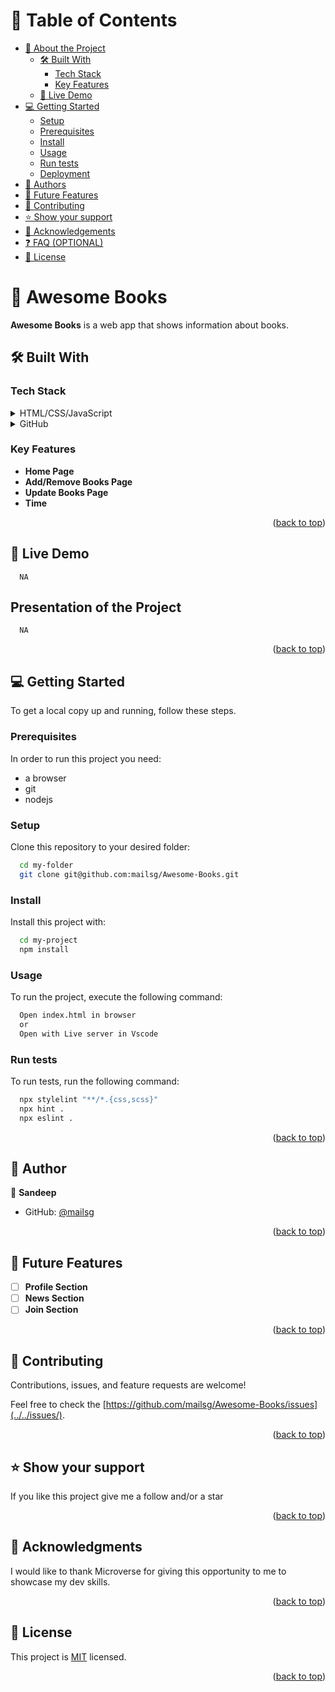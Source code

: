 # 📗 Table of Contents

- [📖 About the Project](#about-project)
  - [🛠 Built With](#built-with)
    - [Tech Stack](#tech-stack)
    - [Key Features](#key-features)
  - [🚀 Live Demo](#live-demo)
- [💻 Getting Started](#getting-started)
  - [Setup](#setup)
  - [Prerequisites](#prerequisites)
  - [Install](#install)
  - [Usage](#usage)
  - [Run tests](#run-tests)
  - [Deployment](#triangular_flag_on_post-deployment)
- [👥 Authors](#authors)
- [🔭 Future Features](#future-features)
- [🤝 Contributing](#contributing)
- [⭐️ Show your support](#support)
- [🙏 Acknowledgements](#acknowledgements)
- [❓ FAQ (OPTIONAL)](#faq)
- [📝 License](#license)

<!-- PROJECT DESCRIPTION -->

# 📖 Awesome Books <a name="about-project"></a>


**Awesome Books** is a web app that shows information about books.

## 🛠 Built With <a name="built-with"></a>

### Tech Stack <a name="tech-stack"></a>

<details>
  <summary>HTML/CSS/JavaScript</summary>
  <ul>
    <li><a href="https://developer.mozilla.org/en-US/docs/Web/JavaScript">Javascript</a></li>
  </ul>
</details>

<details>
  <summary>GitHub</summary>
  <ul>
    <li><a href="https://github.com/">Github</a></li>
  </ul>
</details>


<!-- Features -->

### Key Features <a name="key-features"></a>


- **Home Page**
- **Add/Remove Books Page**
- **Update Books Page**
- **Time**

<p align="right">(<a href="#readme-top">back to top</a>)</p>


<!-- Live Link -->

## 🚀 Live Demo <a name="live-demo"></a>
    
      NA


##    Presentation of the Project
      
      NA      

<p align="right">(<a href="#readme-top">back to top</a>)</p>


<!-- GETTING STARTED -->

## 💻 Getting Started <a name="getting-started"></a>


To get a local copy up and running, follow these steps.

### Prerequisites

In order to run this project you need:


- a browser
- git
- nodejs


### Setup

Clone this repository to your desired folder:


```sh
  cd my-folder
  git clone git@github.com:mailsg/Awesome-Books.git
```

### Install

Install this project with:


```sh
  cd my-project
  npm install
```

### Usage

To run the project, execute the following command:



```sh
  Open index.html in browser
  or
  Open with Live server in Vscode
```

### Run tests

To run tests, run the following command:

```sh
  npx stylelint "**/*.{css,scss}"
  npx hint .
  npx eslint .
```  

<p align="right">(<a href="#readme-top">back to top</a>)</p>

<!-- AUTHORS -->

## 👥 Author <a name="authors"></a>


👤 **Sandeep**

- GitHub: [@mailsg](https://github.com/mailsg)


<p align="right">(<a href="#readme-top">back to top</a>)</p>

<!-- FUTURE FEATURES -->

## 🔭 Future Features <a name="future-features"></a>


- [ ] **Profile Section**
- [ ] **News Section**
- [ ] **Join Section**

<p align="right">(<a href="#readme-top">back to top</a>)</p>

<!-- CONTRIBUTING -->

## 🤝 Contributing <a name="contributing"></a>

Contributions, issues, and feature requests are welcome!

Feel free to check the [https://github.com/mailsg/Awesome-Books/issues](../../issues/).

<p align="right">(<a href="#readme-top">back to top</a>)</p>

<!-- SUPPORT -->

## ⭐️ Show your support <a name="support"></a>


If you like this project give me a follow and/or a star

<p align="right">(<a href="#readme-top">back to top</a>)</p>

<!-- ACKNOWLEDGEMENTS -->

## 🙏 Acknowledgments <a name="acknowledgements"></a>


I would like to thank Microverse for giving this opportunity to me to showcase my dev skills.

<p align="right">(<a href="#readme-top">back to top</a>)</p>

<!-- LICENSE -->

## 📝 License <a name="license"></a>

This project is [MIT](./LICENSE) licensed.

<p align="right">(<a href="#readme-top">back to top</a>)</p>